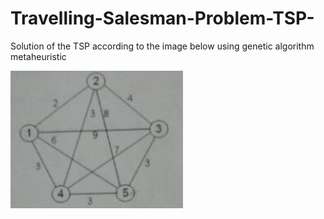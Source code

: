 # Travelling-Salesman-Problem-TSP-
Solution of the TSP according to the image below using genetic algorithm metaheuristic

![Screenshot](tsp.png)
